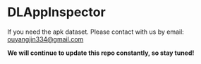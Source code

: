 # DLAppInspector

If you need the apk dataset.
Please contact with us by email: ouyangjin334@gmail.com


**We will continue to update this repo constantly, so stay tuned!**
